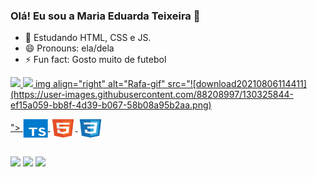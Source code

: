 ### Olá! Eu sou a Maria Eduarda Teixeira 👋

- 🌱  Estudando   HTML, CSS e JS.
- 😄 Pronouns: ela/dela
- ⚡ Fun fact:  Gosto muito de futebol

 

<div>
  <a href="https://beacons.ai/rafaballerini">
  <img height="180em" src="https://github-readme-stats.vercel.app/api?username=mariateixeiraa&show_icons=true&theme=merko&include_all_commits=true&count_private=true"/>
  <img height="180em" src="https://github-readme-stats.vercel.app/api/top-langs/?username=mariateixeiraa&layout=compact&langs_count=16&theme=merko"/>
   img align="right" alt="Rafa-gif" src="![download20210806114411](https://user-images.githubusercontent.com/88208997/130325844-ef15a059-bb8f-4d39-b067-58b08a95b2aa.png)

</div>
  
  
  ">
  <img align="center" alt="Rafa-Ts" height="30" width="40" src="https://raw.githubusercontent.com/devicons/devicon/master/icons/typescript/typescript-plain.svg">
  <img align="center" alt="Rafa-HTML" height="30" width="40" src="https://raw.githubusercontent.com/devicons/devicon/master/icons/html5/html5-original.svg">
  <img align="center" alt="Rafa-CSS" height="30" width="40" src="https://raw.githubusercontent.com/devicons/devicon/master/icons/css3/css3-original.svg">
</div>
  
##
  
<div>
  
  <a href="https://www.instagram.com/pollux_xtar/" target="_blank"><img src="https://img.shields.io/badge/-Instagram-%23E4405F?style=for-the-badge&logo=instagram&logoColor=white" target="_blank"></a>
 	<a href = "mailto:maria.teixeira.silva28@escola.pr.gov.br"><img src="https://img.shields.io/badge/Gmail-D14836?style=for-the-badge&logo=gmail&logoColor=white" target="_blank"></a>
  <a href="https://www.linkedin.com/in/maria-teixeira-b95b84218" target="_blank"><img src="https://img.shields.io/badge/-LinkedIn-%230077B5?style=for-the-badge&logo=linkedin&logoColor=white" target="_blank"></a>   
</div>



